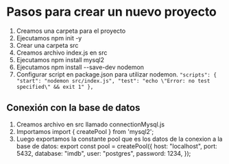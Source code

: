 # Pasos para crear un nuevo proyecto

1. Creamos una carpeta para el proyecto
2. Ejecutamos npm init -y
3. Crear una carpeta src
4. Creamos archivo index.js en src
5. Ejecutamos npm install mysql2
6. Ejecutamos npm install --save-dev nodemon
7. Configurar script en package.json para utilizar nodemon.
   `"scripts": {
  "start": "nodemon src/index.js",
  "test": "echo \"Error: no test specified\" && exit 1"
},`

## Conexión con la base de datos

1.  Creamos archivo en src llamado connectionMysql.js
2.  Importamos import { createPool } from 'mysql2';
3.  Luego exportamos la constante pool que es los datos de la conexion a la base de datos:
    export const pool = createPool({
    host: "localhost",
    port: 5432,
    database: "imdb",
    user: "postgres",
    password: 1234,
    });

